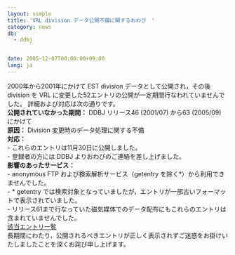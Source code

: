```yaml
---
layout: simple
title: 'VRL division データ公開不備に関するおわび　'
category: news
db:
  - ddbj


date: 2005-12-07T00:00:00+09:00
lang: ja
---
```


<html>2000年から2001年にかけて EST division データとして公開され，その後 division を VRL に変更した52エントリの公開が一定期間行なわれていませんでした。 詳細および対応は次の通りです。<br><b>公開されていなかった期間：</b> DDBJ リリース46 (2001/07) から63 (2005/09) にかけて<br><b>原因：</b> Division 変更時のデータ処理に関する不備<br><b>対応：</b><br>- これらのエントリは11月30日に公開しました。<br>- 登録者の方には DDBJ よりおわびのご連絡を差し上げました。<br><b>影響のあったサービス：</b><br>- anonymous FTP および検索解析サービス（getentry を除く*）から利用できませんでした。<br>- * getentry では検索対象となっていましたが，エントリが一部古いフォーマットで表示されていました。<br>- リリース61まで行なっていた磁気媒体でのデータ配布にもこれらのエントリは含まれていませんでした。<br><a href="/wp-content/uploads/051207-list.html">該当エントリ一覧</a><br>長期間にわたり，公開されるべきエントリが正しく表示されずご迷惑をお掛けいたしましたことを深くお詫び申し上げます。</html>
